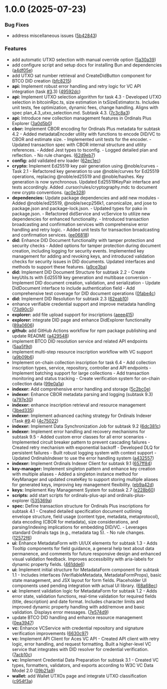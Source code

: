 # 1.0.0 (2025-07-23)


### Bug Fixes

* address miscellaneous issues ([5b42843](https://github.com/aviarytech/ordinalsplus/commit/5b42843a9c26f507640b4811fe233730626af985))


### Features

* add automatic UTXO selection with manual override option ([5a30a39](https://github.com/aviarytech/ordinalsplus/commit/5a30a39dfd823546e833b7e716edbacf423926d2))
* add configure script and setup docs for installing Bun and dependencies ([a4df05e](https://github.com/aviarytech/ordinalsplus/commit/a4df05ef7049d4cc3f530c5c7316bc289f881296))
* add UTXO sat number retrieval and CreateDidButton component for BTCO DID creation ([bfc8215](https://github.com/aviarytech/ordinalsplus/commit/bfc821534a0e3b6de26a644e659c8b07101c745d))
* **api:** Implement robust error handling and retry logic for VC API integration (task [#3](https://github.com/aviarytech/ordinalsplus/issues/3).3) ([49592dc](https://github.com/aviarytech/ordinalsplus/commit/49592dc8ba8cff7645df5c70f2c7046d051a9411))
* **api:** Implement UTXO selection algorithm for task 4.3 - Developed UTXO selection in bitcoinRpc.ts, size estimation in txSizeEstimator.ts. Includes unit tests, fee optimization, dynamic fees, change handling. Aligns with spec plan_4.3_utxo_selection.md. Subtask 4.3. ([7c3c8a3](https://github.com/aviarytech/ordinalsplus/commit/7c3c8a3dd56fe07088b4717373ba8bd03c6c9585))
* **api:** Introduce new collection management features in Ordinals Plus Explorer ([3a0d5b0](https://github.com/aviarytech/ordinalsplus/commit/3a0d5b098007b2243594e1910803d25324b9ef89))
* **cbor:** Implement CBOR encoding for Ordinals Plus metadata for subtask 4.2 - Added metadataEncoder utility with functions to encode DID/VC to CBOR and estimate size. - Implemented unit tests for the encoder. - Updated transaction spec with CBOR internal structure and utility references. - Added Jest types to tsconfig. - Logged detailed plan and reflection. - No rule changes. ([62d9eb7](https://github.com/aviarytech/ordinalsplus/commit/62d9eb74b9d34b43847f1a4804238c516759c5b5))
* **config:** add validated env loader ([62ec1ec](https://github.com/aviarytech/ordinalsplus/commit/62ec1ec5419a0cf207b713615343988543314e79))
* **crypto:** Implement Ed25519 key pair generation using @noble/curves - Task 2.1 - Refactored key generation to use @noble/curves for Ed25519 operations, replacing @noble/ed25519 and @noble/hashes. Key generation is now synchronous. Updated Ed25519KeyPair interface and tests accordingly. Added .cursor/rules/cryptography.mdc to document new crypto conventions. ([ac0e328](https://github.com/aviarytech/ordinalsplus/commit/ac0e3286b7364038957d88575c15c253f35c65f1))
* **dependencies:** Update package dependencies and add new modules - Added @noble/ed25519, @noble/secp256k1, canonicalize, and jose to package.json and package-lock.json. - Updated types for pako in package.json. - Refactored didService and vcService to utilize new dependencies for enhanced functionality. - Introduced transaction broadcasting and confirmation services with comprehensive error handling and retry logic. - Added unit tests for transaction broadcasting and confirmation services. ([ee06818](https://github.com/aviarytech/ordinalsplus/commit/ee0681838f01de1a99b1420078ca85988b21aad0))
* **did:** Enhance DID Document functionality with tamper protection and security checks - Added options for tamper protection during document creation, including logging for security events. Implemented key management for adding and revoking keys, and introduced validation checks for security issues in DID documents. Updated interfaces and methods to support these features. ([a9ce3ba](https://github.com/aviarytech/ordinalsplus/commit/a9ce3ba268db14bf7a6c15d6364c77e52cfaf0c3))
* **did:** Implement DID Document Structure for subtask 2.2 - Create keyUtils.ts with Ed25519 key generation and multibase conversion - Implement DID document creation, validation, and serialization - Update DidDocument interface to include authentication field - Add comprehensive test coverage for DID document operations ([0fabe4c](https://github.com/aviarytech/ordinalsplus/commit/0fabe4ca0ebfe2060da1929753c3e0a868ab7164))
* **did:** Implement DID Resolution for subtask 2.3 ([62eab10](https://github.com/aviarytech/ordinalsplus/commit/62eab10433e4a65561f464540f8dcb1708c46e2d))
* enhance verifiable credential support and improve metadata handling ([73d90c5](https://github.com/aviarytech/ordinalsplus/commit/73d90c59649583e5c72ab97659c9f4cbbf42eb39))
* **explorer:** add file upload support for inscriptions ([aeee415](https://github.com/aviarytech/ordinalsplus/commit/aeee4150c26cb7449a218d3754cfd7fa91bdbe54))
* **explorer:** integrate DID page and enhance DidExplorer functionality ([89a0606](https://github.com/aviarytech/ordinalsplus/commit/89a0606883722d94238d8c444645b4fbcd2c6909))
* **github:** add GitHub Actions workflow for npm package publishing and update README ([a429548](https://github.com/aviarytech/ordinalsplus/commit/a4295489fbc64a80aed9b3eddbf595e3ab0402b4))
* implement BTCO DID resolution service and related API endpoints ([5aa5f9d](https://github.com/aviarytech/ordinalsplus/commit/5aa5f9d91560d9ea1d7e20d845ae707f215c59ee))
* implement multi-step resource inscription workflow with VC support ([a9b09b6](https://github.com/aviarytech/ordinalsplus/commit/a9b09b6064f66d73f54d5a8fdcdfbdd4ec251828))
* Implement on-chain collection inscription for task 6.4 - Add collection inscription types, service, repository, controller and API endpoints - Implement batching support for large collections - Add transaction monitoring and status tracking - Create verification system for on-chain collection data ([99e0a1a](https://github.com/aviarytech/ordinalsplus/commit/99e0a1ae2f9a3571bfb1d76b11e10450b1f4f237))
* **indexer:** Add comprehensive error handling and storage ([5c2bc0e](https://github.com/aviarytech/ordinalsplus/commit/5c2bc0e8733f59d3c75b27ea18584d14e10349fa))
* **indexer:** Enhance CBOR metadata parsing and logging (subtask 9.3) ([a797e30](https://github.com/aviarytech/ordinalsplus/commit/a797e30dec681e9e058d43543688492c684a6850))
* **indexer:** enhance inscription retrieval and resource management ([3bed335](https://github.com/aviarytech/ordinalsplus/commit/3bed335b6029de9f139746f34f690e44b3d54949))
* **indexer:** Implement advanced caching strategy for Ordinals Indexer (Task [#9](https://github.com/aviarytech/ordinalsplus/issues/9).4) ([4c75022](https://github.com/aviarytech/ordinalsplus/commit/4c750220f004c8ddc1b507abd472a284815ecb27))
* **indexer:** Implement Data Synchronization Job for subtask 9.2 ([6dc381c](https://github.com/aviarytech/ordinalsplus/commit/6dc381c88d8a5c88aaae74ec20e481c7f297ab88))
* **indexer:** Implement error handling and recovery mechanisms for subtask 9.5 - Added custom error classes for all error scenarios - Implemented circuit breaker pattern to prevent cascading failures - Created retry mechanism with exponential backoff - Developed DLQ for persistent failures - Built robust logging system with context support - Updated OrdinalsIndexer to use the error handling system ([a432557](https://github.com/aviarytech/ordinalsplus/commit/a43255739616d18cb43ff57869c9998f860ba1f4))
* **indexer:** Implement Ordinals Indexer Client for subtask 9.1 ([657ff84](https://github.com/aviarytech/ordinalsplus/commit/657ff84976bef36c56a3a3d476c13485f734d486))
* **key-manager:** Implement singleton pattern and enhance key creation with multiple aliases - Added a singleton instance method for KeyManager and updated createKey to support storing multiple aliases for generated keys, improving key management flexibility. ([eb9a42d](https://github.com/aviarytech/ordinalsplus/commit/eb9a42ddc4efde32e0d6063ee444aec0e5ac4c9b))
* **keys:** Implement Key Management System for subtask 2.7 ([e228b60](https://github.com/aviarytech/ordinalsplus/commit/e228b600b435eb4068f5d19358a03e672b14f867))
* **scripts:** add start scripts for ordinals-plus-api and ordinals-plus-explorer ([535369a](https://github.com/aviarytech/ordinalsplus/commit/535369a6326ed2a84c3d4c0b519fecbbae4f017c))
* **spec:** Define transaction structure for Ordinals Plus inscriptions for subtask 4.1 - Created detailed specification document outlining envelope structure, field usage (content type, metadata, metaprotocol), data encoding (CBOR for metadata), size considerations, and parsing/indexing implications for embedding DID/VC. - Leverages standard Ordinals tags (e.g., metadata tag 5). - No rule changes. ([12572f6](https://github.com/aviarytech/ordinalsplus/commit/12572f6d6abaf6f47a585b0f898446e028010c16))
* **ui:** Enhance MetadataForm with UI/UX elements for subtask 1.3 - Adds Tooltip components for field guidance, a general help text about data permanence, and comments for future responsive design and enhanced visual validation feedback. Improves accessibility with aria-labels for dynamic property fields. ([461dde6](https://github.com/aviarytech/ordinalsplus/commit/461dde6804576236c18169c20b9d6b7bd68c99cf))
* **ui:** Implement initial structure for MetadataForm component for subtask 1.1 - Includes interfaces (VerifiableMetadata, MetadataFormProps), basic state management, and JSX layout for form fields. Placeholder UI components used pending integration with actual UI library. ([68a68ec](https://github.com/aviarytech/ordinalsplus/commit/68a68ec51ed8ea54a450d813761a8421735a2d01))
* **ui:** Implement validation logic for MetadataForm for subtask 1.2 - Adds error state, validation functions, real-time validation for required fields (title, description) and date format. Includes character limits and improved dynamic property handling with add/remove and basic validation. Displays error messages. ([7e574d9](https://github.com/aviarytech/ordinalsplus/commit/7e574d9c406a2864b22bc23dcdc45f20e1242a96))
* update BTCO DID handling and enhance resource management ([0ea3947](https://github.com/aviarytech/ordinalsplus/commit/0ea39472ec565f9cac1d28444520f28d402de942))
* **vc:** Enhance VCService with credential repository and signature verification improvements ([6630c97](https://github.com/aviarytech/ordinalsplus/commit/6630c97e83250116d613015de3e1bede9c516a31))
* **vc:** Implement API Client for Aces VC API - Created API client with retry logic, error handling, and request formatting. Built a higher-level VC service that integrates with DID resolver for credential verification. ([7acb10c](https://github.com/aviarytech/ordinalsplus/commit/7acb10c3c9d3bf1af6dd9ba1f51ea2672fa6614f))
* **vc:** Implement Credential Data Preparation for subtask 3.1 - Created VC types, formatters, validators, and exports according to W3C VC Data Model 2.0 ([09b21a9](https://github.com/aviarytech/ordinalsplus/commit/09b21a968fb213a56b88e23b37940f0a469e758b))
* **wallet:** add Wallet UTXOs page and integrate UTXO classification ([c954f3a](https://github.com/aviarytech/ordinalsplus/commit/c954f3ac5dc2f37a70da82caa6bc5b7a00d4dffe))
